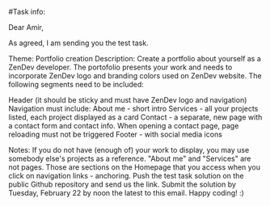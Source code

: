 #Task info: 

Dear Amir,

As agreed, I am sending you the test task.

Theme: Portfolio creation
Description: Create a portfolio about yourself as a ZenDev developer. The portofolio presents your work and needs to incorporate ZenDev logo and branding colors used on ZenDev website. The following segments need to be  included:

Header (it should be sticky and must have ZenDev logo and navigation)
   Navigation must include:
     About me - short intro
     Services  - all your projects listed, each project displayed as a card
     Contact - a separate, new page with a contact form and contact info. When opening a contact page, page reloading must not be triggered
Footer - with social media icons

Notes:
If you do not have (enough of) your work to display, you may use somebody else's projects as a reference.
"About me" and "Services" are not pages. Those are sections on the Homepage that you access when you click on navigation links - anchoring.
Push the test task solution on the public Github repository and send us the link.
Submit the solution by Tuesday, February 22 by noon the latest to this email.
Happy coding! :)